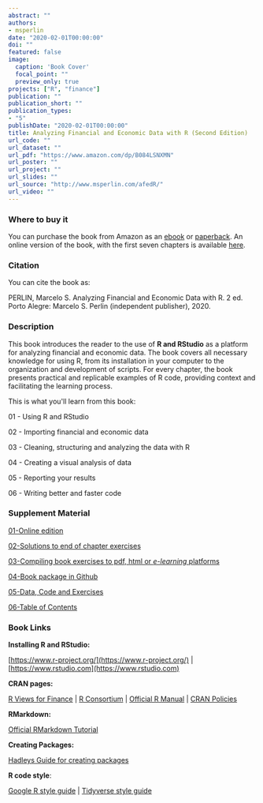 ```yaml
---
abstract: ""
authors:
- msperlin
date: "2020-02-01T00:00:00"
doi: ""
featured: false
image:
  caption: 'Book Cover'
  focal_point: ""
  preview_only: true
projects: ["R", "finance"]
publication: ""
publication_short: ""
publication_types:
- "5"
publishDate: "2020-02-01T00:00:00"
title: Analyzing Financial and Economic Data with R (Second Edition)
url_code: ""
url_dataset: ""
url_pdf: "https://www.amazon.com/dp/B084LSNXMN"
url_poster: ""
url_project: ""
url_slides: ""
url_source: "http://www.msperlin.com/afedR/"
url_video: ""
---
```



### Where to buy it

You can purchase the book from Amazon as an [ebook](https://www.amazon.com/dp/B084LSNXMN) or [paperback](https://www.amazon.com/dp/171062731X). An online version of the book, with the first seven chapters is available [here](https://www.msperlin.com/afedR/).

### Citation

You can cite the book as:

PERLIN, Marcelo S. Analyzing Financial and Economic Data with R. 2 ed. Porto Alegre: Marcelo S. Perlin (independent publisher), 2020.


### Description

This book introduces the reader to the use of **R and RStudio** as a platform for analyzing financial and economic data. The book covers all necessary knowledge for using R, from its installation in your computer to the organization and development of scripts. For every chapter, the book presents practical and replicable examples of R code, providing context and facilitating the learning process. 

This is what you'll learn from this book:

01 - Using R and RStudio

02 - Importing financial and economic data

03 - Cleaning, structuring and analyzing the data with R

04 - Creating a visual analysis of data

05 - Reporting your results

06 - Writing better and faster code


### Supplement Material

[01-Online edition](https://www.msperlin.com/afedR/)

[02-Solutions to end of chapter exercises](https://www.msperlin.com/afedR/)

[03-Compiling book exercises to pdf, html or _e-learning_ platforms](https://www.msperlin.com/blog/post/2021-02-28-dynamic-exercises-afedr/)

[04-Book package in Github](https://github.com/msperlin/afedR)

[05-Data, Code and Exercises](https://www.msperlin.com/blog/files/afedr-files/afedR-code-and-data.zip)

[06-Table of Contents](https://www.msperlin.com/blog/files/afedr-files/TOC_afedR_ed2.pdf)


### Book Links

**Installing R and RStudio:**

[https://www.r-project.org/](https://www.r-project.org/) | [https://www.rstudio.com](https://www.rstudio.com)

**CRAN pages:**

[R Views for Finance](https://cran.r-project.org/web/views/Finance.html) | [R Consortium](https://www.r-consortium.org/) | [Official R Manual](https://cran.r-project.org/doc/manuals/R-lang.html) | [CRAN Policies](https://cran.r-project.org/web/packages/policies.html)

**RMarkdown:**

[Official RMarkdown Tutorial](http://rmarkdown.rstudio.com/index.html) 

**Creating Packages:**

[Hadleys Guide for creating packages](http://r-pkgs.had.co.nz/intro.html) 

**R code style**:

[Google R style guide](https://google.github.io/styleguide/Rguide.xml) | [Tidyverse style guide](http://adv-r.had.co.nz/Style.html)


